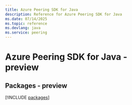 ```yaml
---
title: Azure Peering SDK for Java
description: Reference for Azure Peering SDK for Java
ms.date: 07/14/2025
ms.topic: reference
ms.devlang: java
ms.service: peering
---
```

# Azure Peering SDK for Java - preview
## Packages - preview
[!INCLUDE [packages](peering-index.md)]